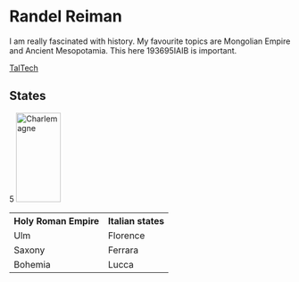 <!DOCTYPE html>
<html>
<head>
<title>History</title>
</head>
<body>

<h1>Randel Reiman</h1>
<p>I am really fascinated with history. My favourite topics are Mongolian Empire and Ancient Mesopotamia. This here 193695IAIB
is important. </p>
<a href="http://www.ttu.ee">TalTech</a> 
<table>
  <h2>States</h2>
  <tr>
    <th>Holy Roman Empire</th>
    <th>Italian states</th>
  </tr>
  <tr>
    <td>Ulm</td>
    <td>Florence</td>
  </tr>
  <tr>
    <td>Saxony</td>
    <td>Ferrara</td>
  </tr>
  <tr>
   <td>Bohemia</td>
   <td>Lucca</td>5
 <img src="Charlemagne.jpg" alt="Charlemagne" width="80" height="160"> 
</table>
</body>
</html>
